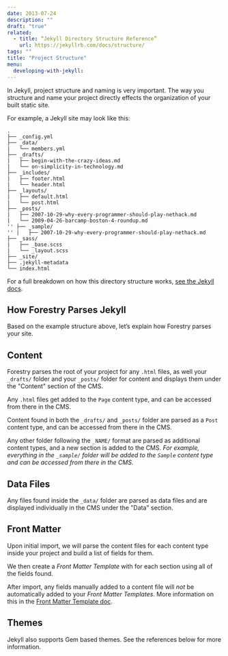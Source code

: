 ```yaml
---
date: 2013-07-24
description: ""
draft: "true"
related:
  - title: “Jekyll Directory Structure Reference”
    url: https://jekyllrb.com/docs/structure/
tags: ""
title: "Project Structure"
menu:
  developing-with-jekyll:
---
```

In Jekyll, project structure and naming is very important. The way you structure and name your project directly effects the organization of your built static site.

For example, a Jekyll site may look like this:

	.
	├── _config.yml
	├── _data/
	|   └── members.yml
	├── _drafts/
	|   ├── begin-with-the-crazy-ideas.md
	|   └── on-simplicity-in-technology.md
	├── _includes/
	|   ├── footer.html
	|   └── header.html
	├── _layouts/
	|   ├── default.html
	|   └── post.html
	├── _posts/
	|   ├── 2007-10-29-why-every-programmer-should-play-nethack.md
	|   └── 2009-04-26-barcamp-boston-4-roundup.md
	'' ├── _sample/
	'' |   ├── 2007-10-29-why-every-programmer-should-play-nethack.md
	├── _sass/
	|   ├── _base.scss
	|   └── _layout.scss
	├── _site/
	├── .jekyll-metadata
	└── index.html

For a full breakdown on how this directory structure works, [see the Jekyll docs][1].

## How Forestry Parses Jekyll
Based on the example structure above, let’s explain how Forestry parses your site.

## Content
Forestry parses the root of your project for any `.html` files, as well your `_drafts/` folder and your `_posts/` folder for content and displays them under the "Content" section of the CMS.

Any `.html` files get added to the `Page` content type, and can be accessed from there in the CMS.

Content found in both the `_drafts/` and `_posts/` folder are parsed as a `Post` content type, and can be accessed from there in the CMS.

Any other folder following the `_NAME/` format are parsed as additional content types, and a new section is added to the CMS.
*For example, everything in the `_sample/` folder will be added to the `Sample` content type and can be accessed from there in the CMS.*

## Data Files
Any files found inside the `_data/` folder are parsed as data files and are displayed individually in the CMS under the "Data" section.

## Front Matter
Upon initial import, we will parse the content files for each content type inside your project and build a list of fields for them.

We then create a *Front Matter Template* with for each section using all of the fields found.

After import, any fields manually added to a content file will *not* be automatically added to your *Front Matter Templates*. More information on this in the [Front Matter Template doc][2].

## Themes
Jekyll also supports Gem based themes. See the references below for more information.


[1]:	https://jekyllrb.com/docs/structure/
[2]:	/docs/site-configuration/front-matter-templates
